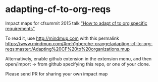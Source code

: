 # adapting-cf-to-org-reqs
Impact maps for cfsummit 2015 talk ["How to adapt cf to org specific requirements"](http://cfsummit2015.sched.org/event/4ae1613af9d05e6f84ead3bcdab8ee30?iframe=no#.VT-5_uHTK8g)

To read it, use http://mindmup.com with this permalink https://www.mindmup.com/#m:h1gberche-orange/adapting-cf-to-org-reqs:master:/Adapting%20CF%20to%20organizations.mup 

Alternatively, enable github extension in the extension menu, and then open/import -> from github specifying this repo, or one of your clone.

Please send PR for sharing your own impact map



